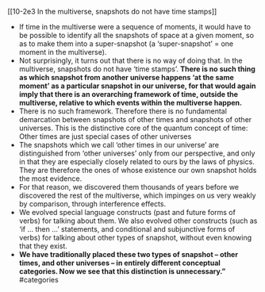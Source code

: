 [[10-2e3 In the multiverse, snapshots do not have time stamps]]

- If time in the multiverse were a sequence of moments, it would have to be possible to identify all the snapshots of space at a given moment, so as to make them into a super-snapshot (a ‘super-snapshot’ = one moment in the multiverse). 
- Not surprisingly, it turns out that there is no way of doing that. In the multiverse, snapshots do not have ‘time stamps’. **There is no such thing as which snapshot from another universe happens ‘at the same moment’ as a particular snapshot in our universe, for that would again imply that there is an overarching framework of time, outside the multiverse, relative to which events within the multiverse happen.** 
- There is no such framework. Therefore there is no fundamental demarcation between snapshots of other times and snapshots of other universes. This is the distinctive core of the quantum concept of time: Other times are just special cases of other universes 
- The snapshots which we call ‘other times in our universe’ are distinguished from ‘other universes’ only from our perspective, and only in that they are especially closely related to ours by the laws of physics. They are therefore the ones of whose existence our own snapshot holds the most evidence. 
- For that reason, we discovered them thousands of years before we discovered the rest of the multiverse, which impinges on us very weakly by comparison, through interference effects. 
- We evolved special language constructs (past and future forms of verbs) for talking about them. We also evolved other constructs (such as ‘if … then …’ statements, and conditional and subjunctive forms of verbs) for talking about other types of snapshot, without even knowing that they exist. 
- **We have traditionally placed these two types of snapshot – other times, and other universes – in entirely different conceptual categories. Now we see that this distinction is unnecessary.”** #categories 